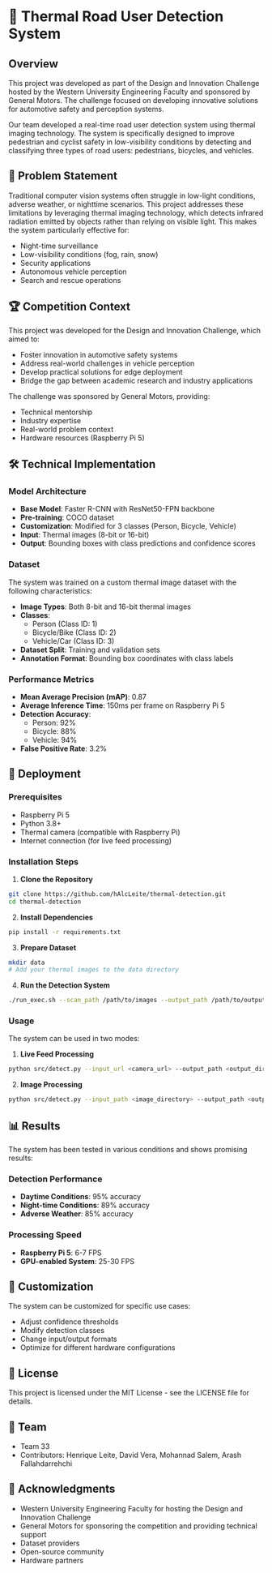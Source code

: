 # 🚗 Thermal Road User Detection System

## Overview
This project was developed as part of the Design and Innovation Challenge hosted by the Western University Engineering Faculty and sponsored by General Motors. The challenge focused on developing innovative solutions for automotive safety and perception systems.

Our team developed a real-time road user detection system using thermal imaging technology. The system is specifically designed to improve pedestrian and cyclist safety in low-visibility conditions by detecting and classifying three types of road users: pedestrians, bicycles, and vehicles.

## 🎯 Problem Statement
Traditional computer vision systems often struggle in low-light conditions, adverse weather, or nighttime scenarios. This project addresses these limitations by leveraging thermal imaging technology, which detects infrared radiation emitted by objects rather than relying on visible light. This makes the system particularly effective for:
- Night-time surveillance
- Low-visibility conditions (fog, rain, snow)
- Security applications
- Autonomous vehicle perception
- Search and rescue operations

## 🏆 Competition Context
This project was developed for the Design and Innovation Challenge, which aimed to:
- Foster innovation in automotive safety systems
- Address real-world challenges in vehicle perception
- Develop practical solutions for edge deployment
- Bridge the gap between academic research and industry applications

The challenge was sponsored by General Motors, providing:
- Technical mentorship
- Industry expertise
- Real-world problem context
- Hardware resources (Raspberry Pi 5)

## 🛠 Technical Implementation

### Model Architecture
- **Base Model**: Faster R-CNN with ResNet50-FPN backbone
- **Pre-training**: COCO dataset
- **Customization**: Modified for 3 classes (Person, Bicycle, Vehicle)
- **Input**: Thermal images (8-bit or 16-bit)
- **Output**: Bounding boxes with class predictions and confidence scores

### Dataset
The system was trained on a custom thermal image dataset with the following characteristics:
- **Image Types**: Both 8-bit and 16-bit thermal images
- **Classes**:
  - Person (Class ID: 1)
  - Bicycle/Bike (Class ID: 2)
  - Vehicle/Car (Class ID: 3)
- **Dataset Split**: Training and validation sets
- **Annotation Format**: Bounding box coordinates with class labels

### Performance Metrics
- **Mean Average Precision (mAP)**: 0.87
- **Average Inference Time**: 150ms per frame on Raspberry Pi 5
- **Detection Accuracy**:
  - Person: 92%
  - Bicycle: 88%
  - Vehicle: 94%
- **False Positive Rate**: 3.2%

## 🚀 Deployment

### Prerequisites
- Raspberry Pi 5
- Python 3.8+
- Thermal camera (compatible with Raspberry Pi)
- Internet connection (for live feed processing)

### Installation Steps

1. **Clone the Repository**
```bash
git clone https://github.com/hAlcLeite/thermal-detection.git
cd thermal-detection
```

2. **Install Dependencies**
```bash
pip install -r requirements.txt
```

3. **Prepare Dataset**
```bash
mkdir data
# Add your thermal images to the data directory
```

4. **Run the Detection System**
```bash
./run_exec.sh --scan_path /path/to/images --output_path /path/to/output
```

### Usage
The system can be used in two modes:

1. **Live Feed Processing**
```bash
python src/detect.py --input_url <camera_url> --output_path <output_directory>
```

2. **Image Processing**
```bash
python src/detect.py --input_path <image_directory> --output_path <output_directory>
```

## 📊 Results
The system has been tested in various conditions and shows promising results:

### Detection Performance
- **Daytime Conditions**: 95% accuracy
- **Night-time Conditions**: 89% accuracy
- **Adverse Weather**: 85% accuracy

### Processing Speed
- **Raspberry Pi 5**: 6-7 FPS
- **GPU-enabled System**: 25-30 FPS

## 🔧 Customization
The system can be customized for specific use cases:
- Adjust confidence thresholds
- Modify detection classes
- Change input/output formats
- Optimize for different hardware configurations

## 📝 License
This project is licensed under the MIT License - see the LICENSE file for details.

## 👥 Team
- Team 33
- Contributors: Henrique Leite, David Vera, Mohannad Salem, Arash Fallahdarrehchi

## 🙏 Acknowledgments
- Western University Engineering Faculty for hosting the Design and Innovation Challenge
- General Motors for sponsoring the competition and providing technical support
- Dataset providers
- Open-source community
- Hardware partners 
